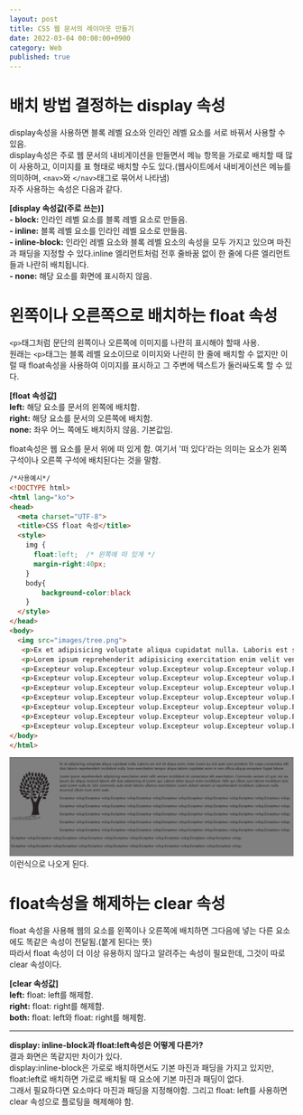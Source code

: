 ```yaml
---
layout: post
title: CSS 웹 문서의 레이아웃 만들기
date: 2022-03-04 00:00:00+0900
category: Web
published: true
---
```


# 배치 방법 결정하는 display 속성 
display속성을 사용하면 블록 레벨 요소와 인라인 레벨 요소를 서로 바꿔서 사용할 수 있음.  
display속성은 주로 웹 문서의 내비게이션을 만들면서 메뉴 항목을 가로로 배치할 때 많이 사용하고, 이미지를 표 형태로 배치할 수도 있다.(웹사이트에서 내비게이션은 메뉴를 의미하며, ```<nav>```와 ```</nav>```태그로 묶어서 나타냄)  
자주 사용하는 속성은 다음과 같다.  
>
**[display 속성값(주로 쓰는)]**  
**- block:** 인라인 레벨 요소를 블록 레벨 요소로 만들음.  
**- inline:** 블록 레벨 요소를 인라인 레벨 요소로 만들음.  
**- inline-block:** 인라인 레벨 요소와 블록 레벨 요소의 속성을 모두 가지고 있으며 마진과 패딩을 지정할 수 있다.inline 엘리먼트처럼 전후 줄바꿈 없이 한 줄에 다른 엘리먼트들과 나란히 배치됩니다.   
**- none:** 해당 요소를 화면에 표시하지 않음.  

# 왼쪽이나 오른쪽으로 배치하는 float 속성
```<p>```태그처럼 문단의 왼쪽이나 오른쪽에 이미지를 나란히 표시해야 할때 사용.  
원래는 ```<p>```태그는 블록 레벨 요소이므로 이미지와 나란히 한 줄에 배치할 수 없지만 이럴 때 float속성을 사용하여 이미지를 표시하고 그 주변에 텍스트가 둘러싸도록 할 수 있다.  
>
**[float 속성값]**  
**left:** 해당 요소를 문서의 왼쪽에 배치함.  
**right:** 해당 요소를 문서의 오른쪽에 배치함.  
**none:** 좌우 어느 쪽에도 배치하지 않음. 기본값임.  

float속성은 웹 요소를 문서 위에 떠 있게 함. 여기서 '떠 있다'라는 의미는 요소가 왼쪽 구석이나 오른쪽 구석에 배치된다는 것을 말함.  
```html
/*사용예시*/
<!DOCTYPE html>
<html lang="ko">
<head>
  <meta charset="UTF-8">
  <title>CSS float 속성</title>
  <style>
    img {
      float:left;  /* 왼쪽에 떠 있게 */
      margin-right:40px;
    }
    body{
        background-color:black
    }
  </style>
</head>
<body>
  <img src="images/tree.png">
   <p>Ex et adipisicing voluptate aliqua cupidatat nulla. Laboris est sint sit aliqua enim. Aute Lorem eu sint aute sunt proident. Do culpa consectetur elit duis laboris reprehenderit incididunt nulla. Irure exercitation tempor aliqua laboris cupidatat anim in non officia aliquip excepteur fugiat labore.</p>
   <p>Lorem ipsum reprehenderit adipisicing exercitation enim velit veniam incididunt sit consectetur elit exercitation. Commodo veniam sit quis nisi ea. Ipsum do aliqua nostrud laboris elit duis adipisicing id Lorem qui. Labore dolor ipsum enim incididunt. Velit qui cillum sunt labore incididunt duis aute Lorem nulla et. Sint commodo aute amet laboris ullamco exercitation Lorem dolore veniam ut reprehenderit incididunt. Laborum nulla eiusmod cillum irure anim aute.</p>
   <p>Excepteur volup.Excepteur volup.Excepteur volup.Excepteur volup.Excepteur volup.Excepteur volup.Excepteur volup.Excepteur volup.Excepteur volup.</p>
   <p>Excepteur volup.Excepteur volup.Excepteur volup.Excepteur volup.Excepteur volup.Excepteur volup.Excepteur volup.Excepteur volup.Excepteur volup.</p>
   <p>Excepteur volup.Excepteur volup.Excepteur volup.Excepteur volup.Excepteur volup.Excepteur volup.Excepteur volup.Excepteur volup.Excepteur volup.</p>
   <p>Excepteur volup.Excepteur volup.Excepteur volup.Excepteur volup.Excepteur volup.Excepteur volup.Excepteur volup.Excepteur volup.Excepteur volup.</p>
   <p>Excepteur volup.Excepteur volup.Excepteur volup.Excepteur volup.Excepteur volup.Excepteur volup.Excepteur volup.Excepteur volup.Excepteur volup.</p>
   <p>Excepteur volup.Excepteur volup.Excepteur volup.Excepteur volup.Excepteur volup.Excepteur volup.Excepteur volup.Excepteur volup.Excepteur volup.</p>
   <p>Excepteur volup.Excepteur volup.Excepteur volup.Excepteur volup.Excepteur volup.Excepteur volup.Excepteur volup.Excepteur volup.Excepteur volup.</p>
</body>
</html>
```
![float예시](\images\css\float.png)  
이런식으로 나오게 된다.

# float속성을 해제하는 clear 속성
float 속성을 사용해 웹의 요소를 왼쪽이나 오른쪽에 배치하면 그다음에 넣는 다른 요소에도 똑같은 속성이 전달됨.(붙게 된다는 뜻)  
따라서 float 속성이 더 이상 유용하지 않다고 알려주는 속성이 필요한데, 그것이 따로 clear 속성이다.  
>
**[clear 속성값]**  
**left:** float: left를 해제함.  
**right:** float: right를 해제함.  
**both:** float: left와 float: right를 해제함.  

---
>
**display: inline-block과 float:left속성은 어떻게 다른가?**  
결과 화면은 똑같지만 차이가 있다.  
display:inline-block은 가로로 배치하면서도 기본 마진과 패딩을 가지고 있지만, float:left로 배치하면 가로로 배치될 때 요소에 기본 마진과 패딩이 없다.  
그래서 필요하다면 요소마다 마진과 패딩을 지정해야함. 그리고 float: left를 사용하면 clear 속성으로 플로팅을 해제해야 함.  



